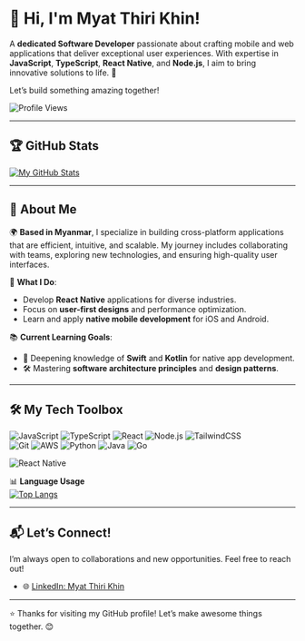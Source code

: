 # 👋 Hi, I'm Myat Thiri Khin!

A **dedicated Software Developer** passionate about crafting mobile and web applications that deliver exceptional user experiences. With expertise in **JavaScript**, **TypeScript**, **React Native**, and **Node.js**, I aim to bring innovative solutions to life. 🚀  

Let’s build something amazing together!  

![Profile Views](https://komarev.com/ghpvc/?username=myatthiri98&style=flat-square&color=blueviolet)

---


## 🏆 GitHub Stats

[![My GitHub Stats](https://github-readme-stats.vercel.app/api?username=myatthiri98&show_icons=true&count_private=true&hide_title=true&theme=radical)](https://github.com/anuraghazra/github-readme-stats)


---

## 💼 About Me

🌍 **Based in Myanmar**, I specialize in building cross-platform applications that are efficient, intuitive, and scalable. My journey includes collaborating with teams, exploring new technologies, and ensuring high-quality user interfaces.  

🎯 **What I Do**:
- Develop **React Native** applications for diverse industries.
- Focus on **user-first designs** and performance optimization.
- Learn and apply **native mobile development** for iOS and Android.  

📚 **Current Learning Goals**:
- 📱 Deepening knowledge of **Swift** and **Kotlin** for native app development.
- 🛠 Mastering **software architecture principles** and **design patterns**.

---

## 🛠 My Tech Toolbox

![JavaScript](https://skillicons.dev/icons?i=javascript) ![TypeScript](https://skillicons.dev/icons?i=typescript) ![React](https://skillicons.dev/icons?i=react) ![Node.js](https://skillicons.dev/icons?i=nodejs) ![TailwindCSS](https://skillicons.dev/icons?i=tailwind)  
![Git](https://skillicons.dev/icons?i=git) ![AWS](https://skillicons.dev/icons?i=aws) ![Python](https://skillicons.dev/icons?i=python) ![Java](https://skillicons.dev/icons?i=java) ![Go](https://skillicons.dev/icons?i=go)

![React Native](https://img.icons8.com/external-tal-revivo-color-tal-revivo/96/000000/external-react-a-javascript-library-for-building-user-interfaces-logo-color-tal-revivo.png)


📊 **Language Usage**  
[![Top Langs](https://github-readme-stats.vercel.app/api/top-langs/?username=myatthiri98&layout=compact&theme=radical)](https://github.com/anuraghazra/github-readme-stats)

---

## 📬 Let’s Connect!

I’m always open to collaborations and new opportunities. Feel free to reach out!  

- 🌐 [LinkedIn: Myat Thiri Khin](https://www.linkedin.com/in/myat-thiri-khin)  

---

⭐️ Thanks for visiting my GitHub profile! Let’s make awesome things together. 😊
